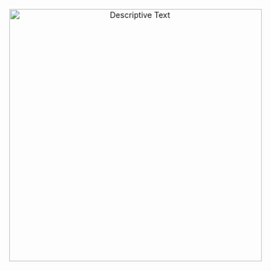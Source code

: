 <p align="center">
  <img src="https://miro.medium.com/v2/resize:fit:1358/1*wO9IIrgMkYP0C0ZItKbY5Q.png" alt="Descriptive Text" width="450">
</p>

